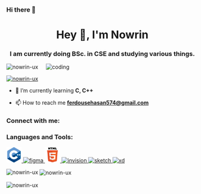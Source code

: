 ### Hi there 👋


<h1 align="center">Hey 👋, I'm Nowrin</h1>
<h3 align="center">I am currently doing BSc. in CSE and studying various things.</h3>
<img align= "right" alt="coding" width="400" src=https://media.tenor.com/S59bPkT0pqcAAAAC/programming.gif>

<p align="left"> <img src="https://komarev.com/ghpvc/?username=nowrin-ux&label=Profile%20views&color=0e75b6&style=flat" alt="nowrin-ux" /> </p>

<p align="left"> <a href="https://github.com/ryo-ma/github-profile-trophy"><img src="https://github-profile-trophy.vercel.app/?username=nowrin-ux" alt="nowrin-ux" /></a> </p>

- 🌱 I’m currently learning **C, C++**

- 📫 How to reach me **ferdousehasan574@gmail.com**

<h3 align="left">Connect with me:</h3>
<p align="left">
</p>

<h3 align="left">Languages and Tools:</h3>
<p align="left"> <a href="https://www.w3schools.com/cpp/" target="_blank" rel="noreferrer"> <img src="https://raw.githubusercontent.com/devicons/devicon/master/icons/cplusplus/cplusplus-original.svg" alt="cplusplus" width="40" height="40"/> </a> <a href="https://www.figma.com/" target="_blank" rel="noreferrer"> <img src="https://www.vectorlogo.zone/logos/figma/figma-icon.svg" alt="figma" width="40" height="40"/> </a> <a href="https://www.w3.org/html/" target="_blank" rel="noreferrer"> <img src="https://raw.githubusercontent.com/devicons/devicon/master/icons/html5/html5-original-wordmark.svg" alt="html5" width="40" height="40"/> </a> <a href="https://www.invisionapp.com/" target="_blank" rel="noreferrer"> <img src="https://www.vectorlogo.zone/logos/invisionapp/invisionapp-icon.svg" alt="invision" width="40" height="40"/> </a> <a href="https://www.sketch.com/" target="_blank" rel="noreferrer"> <img src="https://www.vectorlogo.zone/logos/sketchapp/sketchapp-icon.svg" alt="sketch" width="40" height="40"/> </a> <a href="https://www.adobe.com/products/xd.html" target="_blank" rel="noreferrer"> <img src="https://cdn.worldvectorlogo.com/logos/adobe-xd.svg" alt="xd" width="40" height="40"/> </a> </p>

<p><img align="left" src="https://github-readme-stats.vercel.app/api/top-langs?username=nowrin-ux&show_icons=true&locale=en&layout=compact" alt="nowrin-ux" /></p>

<p>&nbsp;<img align="center" src="https://github-readme-stats.vercel.app/api?username=nowrin-ux&show_icons=true&locale=en" alt="nowrin-ux" /></p>

<p><img align="center" src="https://github-readme-streak-stats.herokuapp.com/?user=nowrin-ux&" alt="nowrin-ux" /></p>
